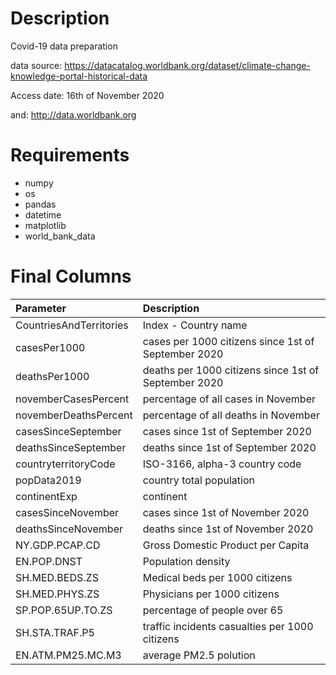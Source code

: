 # Description
Covid-19 data preparation

data source:
https://datacatalog.worldbank.org/dataset/climate-change-knowledge-portal-historical-data

Access date: 16th of November 2020

and:
http://data.worldbank.org

# Requirements
* numpy
* os
* pandas
* datetime
* matplotlib
* world_bank_data

# Final Columns
| Parameter | Description |
| :--- | :--- |
| CountriesAndTerritories | Index - Country name |
| casesPer1000 | cases per 1000 citizens since 1st of September 2020 |
| deathsPer1000 | deaths per 1000 citizens since 1st of September 2020 |
| novemberCasesPercent | percentage of all cases in November |
| novemberDeathsPercent | percentage of all deaths in November |
| casesSinceSeptember | cases since 1st of September 2020 |
| deathsSinceSeptember | deaths since 1st of September 2020 |
| countryterritoryCode | ISO-3166, alpha-3 country code|
| popData2019 | country total population |
| continentExp | continent |
| casesSinceNovember | cases since 1st of November 2020 |
| deathsSinceNovember | deaths since 1st of November 2020 |
| <span>NY.GDP.PCAP.CD</span> | Gross Domestic Product per Capita |
| EN.POP.DNST | Population density |
| SH.MED.BEDS.ZS | Medical beds per 1000 citizens |
| SH.MED.PHYS.ZS | Physicians per 1000 citizens |
| SP.POP.65UP.TO.ZS | percentage of people over 65 |
| SH.STA.TRAF.P5 | traffic incidents casualties per 1000 citizens |
| EN.ATM.PM25.MC.M3 | average PM2.5 polution |
